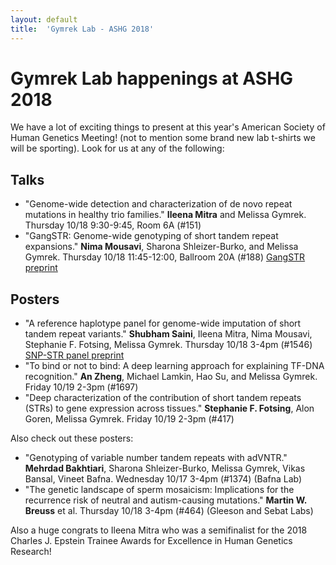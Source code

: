 ```yaml
---
layout: default
title:  'Gymrek Lab - ASHG 2018'
---
```


# Gymrek Lab happenings at ASHG 2018

We have a lot of exciting things to present at this year's American Society of Human Genetics Meeting! (not to mention some brand new lab t-shirts we will be sporting). Look for us at any of the following:

## Talks

* "Genome-wide detection and characterization of de novo repeat mutations in healthy trio families." **Ileena Mitra** and Melissa Gymrek. Thursday 10/18 9:30-9:45, Room 6A (#151)
* "GangSTR: Genome-wide genotyping of short tandem repeat expansions." **Nima Mousavi**, Sharona Shleizer-Burko, and Melissa Gymrek. Thursday 10/18 11:45-12:00, Ballroom 20A (#188) [GangSTR preprint](https://www.biorxiv.org/content/early/2018/07/03/361162)

## Posters
* "A reference haplotype panel for genome-wide imputation of short tandem repeat variants." **Shubham Saini**, Ileena Mitra, Nima Mousavi, Stephanie F. Fotsing, Melissa Gymrek. Thursday 10/18 3-4pm (#1546) [SNP-STR panel preprint](https://www.biorxiv.org/content/early/2018/07/24/277673)
* "To bind or not to bind: A deep learning approach for explaining TF-DNA recognition." **An Zheng**, Michael Lamkin, Hao Su, and Melissa Gymrek. Friday 10/19 2-3pm (#1697)
* "Deep characterization of the contribution of short tandem repeats (STRs) to gene expression across tissues." **Stephanie F. Fotsing**, Alon Goren, Melissa Gymrek. Friday 10/19 2-3pm (#417)

Also check out these posters:
* "Genotyping of variable number tandem repeats with adVNTR." **Mehrdad Bakhtiari**, Sharona Shleizer-Burko, Melissa Gymrek, Vikas Bansal, Vineet Bafna. Wednesday 10/17 3-4pm (#1374) (Bafna Lab)
* "The genetic landscape of sperm mosaicism: Implications for the recurrence risk of neutral and autism-causing mutations." **Martin W. Breuss** et al. Thursday 10/18 3-4pm (#464) (Gleeson and Sebat Labs)

Also a huge congrats to Ileena Mitra who was a semifinalist for the 2018 Charles J. Epstein Trainee Awards for Excellence in Human Genetics Research!

